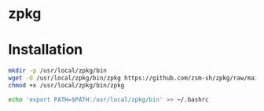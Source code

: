 # zpkg

# Installation

```bash
mkdir -p /usr/local/zpkg/bin
wget -O /usr/local/zpkg/bin/zpkg https://github.com/zsm-sh/zpkg/raw/main/zpkg.sh
chmod +x /usr/local/zpkg/bin/zpkg

echo 'export PATH=$PATH:/usr/local/zpkg/bin' >> ~/.bashrc
```
